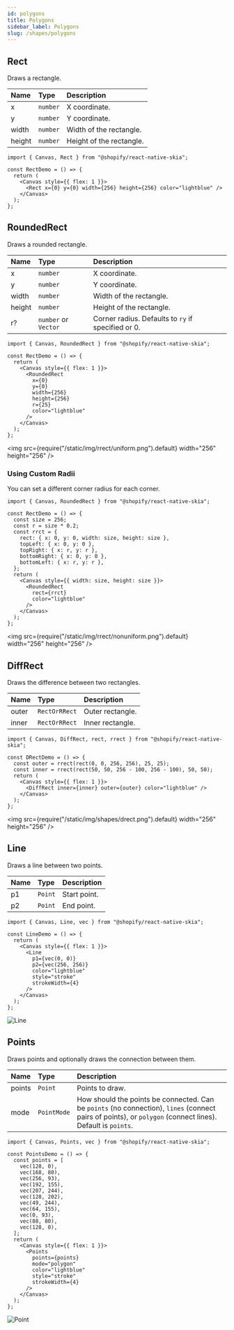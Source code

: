 ```yaml
---
id: polygons
title: Polygons
sidebar_label: Polygons
slug: /shapes/polygons
---
```


## Rect

Draws a rectangle.

| Name   | Type     | Description              |
| :----- | :------- | :----------------------- |
| x      | `number` | X coordinate.            |
| y      | `number` | Y coordinate.            |
| width  | `number` | Width of the rectangle.  |
| height | `number` | Height of the rectangle. |

```tsx twoslash
import { Canvas, Rect } from "@shopify/react-native-skia";

const RectDemo = () => {
  return (
    <Canvas style={{ flex: 1 }}>
      <Rect x={0} y={0} width={256} height={256} color="lightblue" />
    </Canvas>
  );
};
```

## RoundedRect

Draws a rounded rectangle.

| Name   | Type     | Description                                                   |
| :----- | :------- | :------------------------------------------------------------ |
| x      | `number` | X coordinate.                                                 |
| y      | `number` | Y coordinate.                                                 |
| width  | `number` | Width of the rectangle.                                       |
| height | `number` | Height of the rectangle.                                      |
| r?    | `number` or `Vector` | Corner radius. Defaults to `ry` if specified or 0. |

```tsx twoslash
import { Canvas, RoundedRect } from "@shopify/react-native-skia";

const RectDemo = () => {
  return (
    <Canvas style={{ flex: 1 }}>
      <RoundedRect
        x={0}
        y={0}
        width={256}
        height={256}
        r={25}
        color="lightblue"
      />
    </Canvas>
  );
};
```

<img src={require("/static/img/rrect/uniform.png").default} width="256" height="256" />

### Using Custom Radii

You can set a different corner radius for each corner.

```tsx twoslash
import { Canvas, RoundedRect } from "@shopify/react-native-skia";

const RectDemo = () => {
  const size = 256;
  const r = size * 0.2;
  const rrct = {
    rect: { x: 0, y: 0, width: size, height: size },
    topLeft: { x: 0, y: 0 },
    topRight: { x: r, y: r },
    bottomRight: { x: 0, y: 0 },
    bottomLeft: { x: r, y: r },
  };
  return (
    <Canvas style={{ width: size, height: size }}>
      <RoundedRect
        rect={rrct}
        color="lightblue"
      />
    </Canvas>
  );
};
```

<img src={require("/static/img/rrect/nonuniform.png").default} width="256" height="256" />

## DiffRect

Draws the difference between two rectangles.

| Name  | Type          | Description      |
| :---- | :------------ | :--------------- |
| outer | `RectOrRRect` | Outer rectangle. |
| inner | `RectOrRRect` | Inner rectangle. |

```tsx twoslash
import { Canvas, DiffRect, rect, rrect } from "@shopify/react-native-skia";

const DRectDemo = () => {
  const outer = rrect(rect(0, 0, 256, 256), 25, 25);
  const inner = rrect(rect(50, 50, 256 - 100, 256 - 100), 50, 50);
  return (
    <Canvas style={{ flex: 1 }}>
      <DiffRect inner={inner} outer={outer} color="lightblue" />
    </Canvas>
  );
};
```

<img src={require("/static/img/shapes/drect.png").default} width="256" height="256" />

## Line

Draws a line between two points.

| Name | Type    | Description  |
| :--- | :------ | :----------- |
| p1   | `Point` | Start point. |
| p2   | `Point` | End point.   |

```tsx twoslash
import { Canvas, Line, vec } from "@shopify/react-native-skia";

const LineDemo = () => {
  return (
    <Canvas style={{ flex: 1 }}>
      <Line
        p1={vec(0, 0)}
        p2={vec(256, 256)}
        color="lightblue"
        style="stroke"
        strokeWidth={4}
      />
    </Canvas>
  );
};
```

![Line](assets/polygons/line.png)

## Points

Draws points and optionally draws the connection between them.

| Name   | Type        | Description                                                                                                                                                |
| :----- | :---------- | :--------------------------------------------------------------------------------------------------------------------------------------------------------- |
| points | `Point`     | Points to draw.                                                                                                                                            |
| mode   | `PointMode` | How should the points be connected. Can be `points` (no connection), `lines` (connect pairs of points), or `polygon` (connect lines). Default is `points`. |

```tsx twoslash
import { Canvas, Points, vec } from "@shopify/react-native-skia";

const PointsDemo = () => {
  const points = [
    vec(128, 0),
    vec(168, 80),
    vec(256, 93),
    vec(192, 155),
    vec(207, 244),
    vec(128, 202),
    vec(49, 244),
    vec(64, 155),
    vec(0, 93),
    vec(88, 80),
    vec(128, 0),
  ];
  return (
    <Canvas style={{ flex: 1 }}>
      <Points
        points={points}
        mode="polygon"
        color="lightblue"
        style="stroke"
        strokeWidth={4}
      />
    </Canvas>
  );
};
```

![Point](assets/polygons/points.png)
